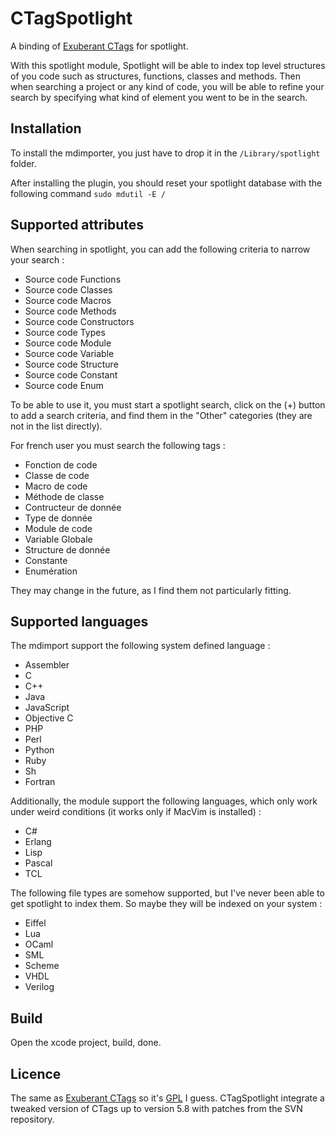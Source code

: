 
CTagSpotlight
=============

A binding of [Exuberant CTags](http://ctags.sourceforge.net/) for spotlight.

With this spotlight module, Spotlight will be able to index top level structures
of you code such as structures, functions, classes and methods. Then when searching
a project or any kind of code, you will be able to refine your search by specifying
what kind of element you went to be in the search.

Installation
------------
To install the mdimporter, you just have to drop it in
the `/Library/spotlight` folder.

After installing the plugin, you should reset your spotlight
database with the following command `sudo mdutil -E /`

Supported attributes
--------------------
When searching in spotlight, you can add the following criteria to
narrow your search :

 * Source code Functions
 * Source code Classes
 * Source code Macros
 * Source code Methods
 * Source code Constructors
 * Source code Types
 * Source code Module
 * Source code Variable
 * Source code Structure
 * Source code Constant
 * Source code Enum

To be able to use it, you must start a spotlight search, click
on the (+) button to add a search criteria, and find them in
the "Other" categories (they are not in the list directly).

For french user you must search the following tags :

 * Fonction de code
 * Classe de code
 * Macro de code
 * Méthode de classe
 * Contructeur de donnée
 * Type de donnée
 * Module de code
 * Variable Globale
 * Structure de donnée
 * Constante
 * Enumération

They may change in the future, as I find them not particularly
fitting.

Supported languages
-------------------
The mdimport support the following system defined language :

 * Assembler
 * C
 * C++
 * Java
 * JavaScript
 * Objective C
 * PHP
 * Perl
 * Python
 * Ruby
 * Sh
 * Fortran

Additionally, the module support the following languages, which only work
under weird conditions (it works only if MacVim is installed) :

 * C#
 * Erlang
 * Lisp
 * Pascal
 * TCL

The following file types are somehow supported, but I've never been able
to get spotlight to index them. So maybe they will be indexed on your system :

 * Eiffel
 * Lua
 * OCaml
 * SML
 * Scheme
 * VHDL
 * Verilog

Build
-----
Open the xcode project, build, done.

Licence
-------
The same as [Exuberant CTags](http://ctags.sourceforge.net/) so it's
[GPL](http://www.gnu.org/copyleft/gpl.html) I guess. CTagSpotlight
integrate a tweaked version of CTags up to version 5.8 with patches
from the SVN repository.

